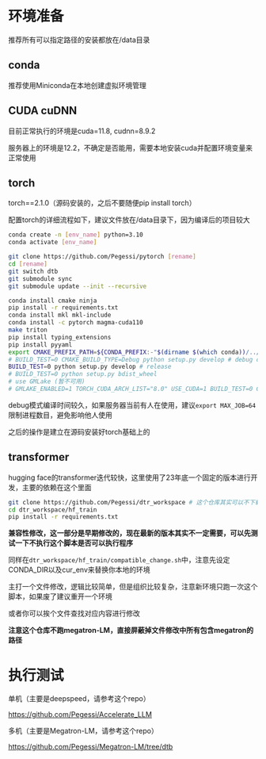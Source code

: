 # 环境准备

推荐所有可以指定路径的安装都放在/data目录

## conda

推荐使用Miniconda在本地创建虚拟环境管理

## CUDA cuDNN

目前正常执行的环境是cuda=11.8, cudnn=8.9.2

服务器上的环境是12.2，不确定是否能用，需要本地安装cuda并配置环境变量来正常使用

## torch

torch==2.1.0（源码安装的，之后不要随便pip install torch）

配置torch的详细流程如下，建议文件放在/data目录下，因为编译后的项目较大

```bash
conda create -n [env_name] python=3.10
conda activate [env_name]

git clone https://github.com/Pegessi/pytorch [rename]
cd [rename]
git switch dtb
git submodule sync
git submodule update --init --recursive

conda install cmake ninja
pip install -r requirements.txt
conda install mkl mkl-include
conda install -c pytorch magma-cuda110
make triton
pip install typing_extensions
pip install pyyaml
export CMAKE_PREFIX_PATH=${CONDA_PREFIX:-"$(dirname $(which conda))/../"}
# BUILD_TEST=0 CMAKE_BUILD_TYPE=Debug python setup.py develop # debug c++
BUILD_TEST=0 python setup.py develop # release
# BUILD_TEST=0 python setup.py bdist_wheel
# use GMLake (暂不可用)
# GMLAKE_ENABLED=1 TORCH_CUDA_ARCH_LIST="8.0" USE_CUDA=1 BUILD_TEST=0 CMAKE_BUILD_TYPE=Debug python setup.py develop
```

debug模式编译时间较久，如果服务器当前有人在使用，建议`export MAX_JOB=64`限制进程数目，避免影响他人使用

之后的操作是建立在源码安装好torch基础上的

## transformer

hugging face的transformer迭代较快，这里使用了23年底一个固定的版本进行开发，主要的依赖在这个里面

```bash
git clone https://github.com/Pegessi/dtr_workspace # 这个仓库其实可以不下载
cd dtr_workspace/hf_train
pip install -r requirements.txt
```

**兼容性修改，这一部分是早期修改的，现在最新的版本其实不一定需要，可以先测试一下不执行这个脚本是否可以执行程序**

同样在`dtr_workspace/hf_train/compatible_change.sh`中，注意先设定CONDA_DIR以及cur_env来替换你本地的环境

主打一个文件修改，逻辑比较简单，但是组织比较复杂，注意新环境只跑一次这个脚本，如果废了建议重开一个环境

或者你可以挨个文件查找对应内容进行修改

**注意这个仓库不跑megatron-LM，直接屏蔽掉文件修改中所有包含megatron的路径**

# 执行测试

单机（主要是deepspeed，请参考这个repo）

https://github.com/Pegessi/Accelerate_LLM

多机（主要是Megatron-LM，请参考这个repo）

https://github.com/Pegessi/Megatron-LM/tree/dtb